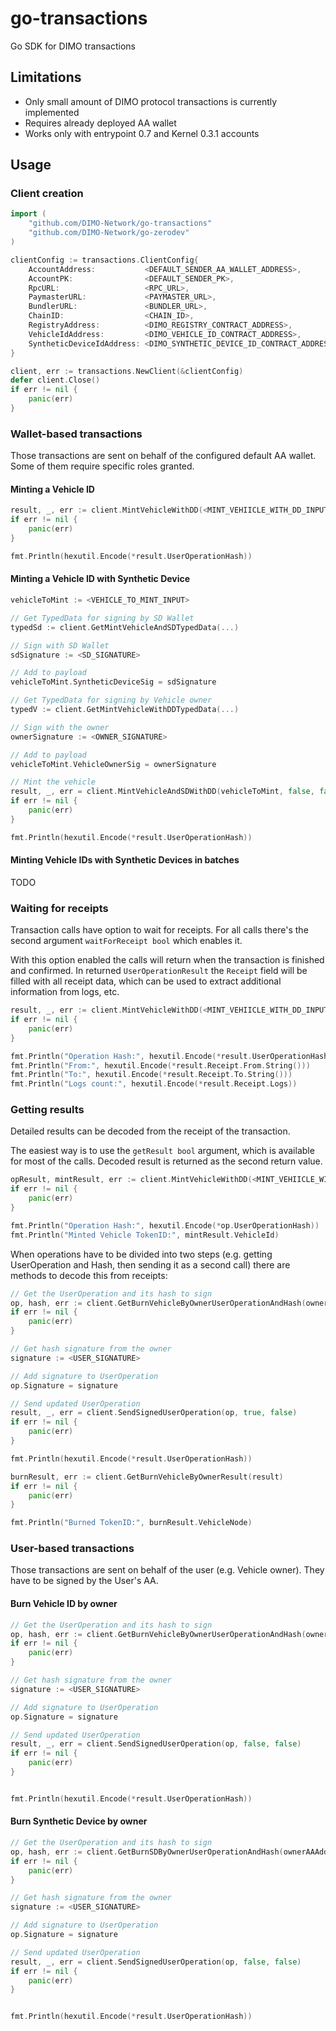 # go-transactions

Go SDK for DIMO transactions

## Limitations

- Only small amount of DIMO protocol transactions is currently implemented
- Requires already deployed AA wallet
- Works only with entrypoint 0.7 and Kernel 0.3.1 accounts

## Usage

### Client creation

```go
import (
    "github.com/DIMO-Network/go-transactions"
    "github.com/DIMO-Network/go-zerodev"
)

clientConfig := transactions.ClientConfig{
    AccountAddress:           <DEFAULT_SENDER_AA_WALLET_ADDRESS>,
    AccountPK:                <DEFAULT_SENDER_PK>,
    RpcURL:                   <RPC_URL>,
    PaymasterURL:             <PAYMASTER_URL>,
    BundlerURL:               <BUNDLER_URL>,
    ChainID:                  <CHAIN_ID>,
    RegistryAddress:          <DIMO_REGISTRY_CONTRACT_ADDRESS>,
    VehicleIdAddress:         <DIMO_VEHICLE_ID_CONTRACT_ADDRESS>,
    SyntheticDeviceIdAddress: <DIMO_SYNTHETIC_DEVICE_ID_CONTRACT_ADDRESS>,
}

client, err := transactions.NewClient(&clientConfig)
defer client.Close()
if err != nil {
    panic(err)
}
```

### Wallet-based transactions

Those transactions are sent on behalf of the configured default AA wallet. Some of them require specific roles granted.

#### Minting a Vehicle ID

```go
result, _, err := client.MintVehicleWithDD(<MINT_VEHIICLE_WITH_DD_INPUT>, false, false)
if err != nil {
    panic(err)
}

fmt.Println(hexutil.Encode(*result.UserOperationHash))
```

#### Minting a Vehicle ID with Synthetic Device

```go
vehicleToMint := <VEHICLE_TO_MINT_INPUT>

// Get TypedData for signing by SD Wallet	
typedSd := client.GetMintVehicleAndSDTypedData(...)

// Sign with SD Wallet
sdSignature := <SD_SIGNATURE>

// Add to payload
vehicleToMint.SyntheticDeviceSig = sdSignature

// Get TypedData for signing by Vehicle owner	
typedV := client.GetMintVehicleWithDDTypedData(...)

// Sign with the owner
ownerSignature := <OWNER_SIGNATURE>

// Add to payload
vehicleToMint.VehicleOwnerSig = ownerSignature

// Mint the vehicle
result, _, err = client.MintVehicleAndSDWithDD(vehicleToMint, false, false)
if err != nil {
    panic(err)
}

fmt.Println(hexutil.Encode(*result.UserOperationHash))
```

#### Minting Vehicle IDs with Synthetic Devices in batches

TODO

### Waiting for receipts

Transaction calls have option to wait for receipts. For all calls there's the second argument `waitForReceipt bool` which
enables it.

With this option enabled the calls will return when the transaction is finished and confirmed. In returned `UserOperationResult`
the `Receipt` field will be filled with all receipt data, which can be used to extract additional information from logs, etc.

```go
result, _, err := client.MintVehicleWithDD(<MINT_VEHIICLE_WITH_DD_INPUT>, true, false)
if err != nil {
    panic(err)
}

fmt.Println("Operation Hash:", hexutil.Encode(*result.UserOperationHash))
fmt.Println("From:", hexutil.Encode(*result.Receipt.From.String()))
fmt.Println("To:", hexutil.Encode(*result.Receipt.To.String()))
fmt.Println("Logs count:", hexutil.Encode(*result.Receipt.Logs))
```

### Getting results

Detailed results can be decoded from the receipt of the transaction.

The easiest way is to use the `getResult bool` argument, which is available for most of the calls. Decoded result 
is returned as the second return value.

```go
opResult, mintResult, err := client.MintVehicleWithDD(<MINT_VEHIICLE_WITH_DD_INPUT>, true, true)
if err != nil {
    panic(err)
}

fmt.Println("Operation Hash:", hexutil.Encode(*op.UserOperationHash))
fmt.Println("Minted Vehicle TokenID:", mintResult.VehicleId)
```

When operations have to be divided into two steps (e.g. getting UserOperation and Hash, then sending it as a second call)
there are methods to decode this from receipts:

```go
// Get the UserOperation and its hash to sign
op, hash, err := client.GetBurnVehicleByOwnerUserOperationAndHash(ownerAAAddress, <Vehicle TokenID>)
if err != nil {
    panic(err)
}

// Get hash signature from the owner
signature := <USER_SIGNATURE>

// Add signature to UserOperation
op.Signature = signature

// Send updated UserOperation
result, _, err = client.SendSignedUserOperation(op, true, false)
if err != nil {
    panic(err)
}

fmt.Println(hexutil.Encode(*result.UserOperationHash))

burnResult, err := client.GetBurnVehicleByOwnerResult(result)
if err != nil {
    panic(err)
}

fmt.Println("Burned TokenID:", burnResult.VehicleNode)
```

### User-based transactions

Those transactions are sent on behalf of the user (e.g. Vehicle owner). They have to be signed by the User's AA.

#### Burn Vehicle ID by owner

```go
// Get the UserOperation and its hash to sign
op, hash, err := client.GetBurnVehicleByOwnerUserOperationAndHash(ownerAAAddress, <Vehicle TokenID>)
if err != nil {
    panic(err)
}

// Get hash signature from the owner
signature := <USER_SIGNATURE>

// Add signature to UserOperation
op.Signature = signature

// Send updated UserOperation
result, _, err = client.SendSignedUserOperation(op, false, false)
if err != nil {
    panic(err)
}


fmt.Println(hexutil.Encode(*result.UserOperationHash))
```

#### Burn Synthetic Device by owner

```go
// Get the UserOperation and its hash to sign
op, hash, err := client.GetBurnSDByOwnerUserOperationAndHash(ownerAAAddress, <Synthetic Device TokenID>)
if err != nil {
    panic(err)
}

// Get hash signature from the owner
signature := <USER_SIGNATURE>

// Add signature to UserOperation
op.Signature = signature

// Send updated UserOperation
result, _, err = client.SendSignedUserOperation(op, false, false)
if err != nil {
    panic(err)
}


fmt.Println(hexutil.Encode(*result.UserOperationHash))
```
